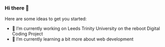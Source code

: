 ### Hi there 👋

Here are some ideas to get you started:

- 🔭 I’m currently working on Leeds Trinity University on the reboot Digital Coding Project
- 🌱 I’m currently learning a bit more about web development


